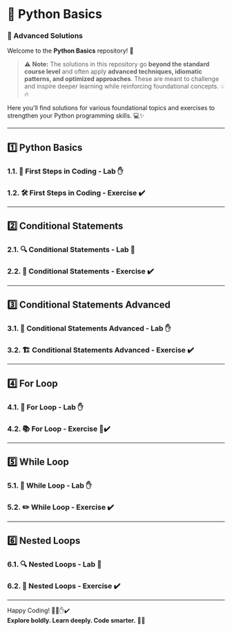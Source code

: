 # 🐍 Python Basics
### 🐍 Advanced Solutions

Welcome to the **Python Basics** repository! 🎉

> ⚠️ **Note:** The solutions in this repository go **beyond the standard course level** and often apply **advanced techniques, idiomatic patterns, and optimized approaches**. These are meant to challenge and inspire deeper learning while reinforcing foundational concepts. 💡🔥

Here you'll find solutions for various foundational topics and exercises to strengthen your Python programming skills. 💻✨

---

## 1️⃣ Python Basics

### 1.1. 🚀 First Steps in Coding - Lab ✋  
### 1.2. 🛠️ First Steps in Coding - Exercise ✔️

---

## 2️⃣ Conditional Statements

### 2.1. 🔍 Conditional Statements - Lab 👋  
### 2.2. 🧪 Conditional Statements - Exercise ✔️

---

## 3️⃣ Conditional Statements Advanced

### 3.1. 🚦 Conditional Statements Advanced - Lab ✋  
### 3.2. 🏗️ Conditional Statements Advanced - Exercise ✔️

---

## 4️⃣ For Loop

### 4.1. 🔄 For Loop - Lab ✋  
### 4.2. 📚 For Loop - Exercise 👋✔️

---

## 5️⃣ While Loop

### 5.1. 🔁 While Loop - Lab ✋  
### 5.2. ✏️ While Loop - Exercise ✔️

---

## 6️⃣ Nested Loops

### 6.1. 🔍 Nested Loops - Lab 👋  
### 6.2. 🔧 Nested Loops - Exercise ✔️

---

Happy Coding! 🚀✨✋✔️  
**Explore boldly. Learn deeply. Code smarter.** 🧠💥
